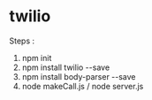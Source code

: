 # twilio

Steps :

1. 	npm init
2. npm install twilio --save
3. npm install body-parser --save
4. node makeCall.js / node server.js
